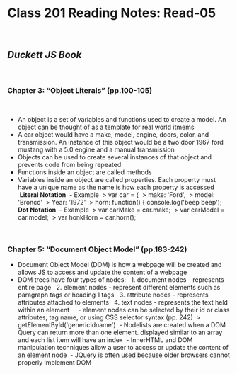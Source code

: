 # Class 201 Reading Notes: Read-05
 
## ***Duckett JS Book***
 
### Chapter 3: “Object Literals” (pp.100-105)
 
- An object is a set of variables and functions used to create a model. An object can be thought of as a template for real world itmems
- A car object would have a make, model, engine, doors, color, and transmission. An instance of this object would be a two door 1967 ford mustang with a 5.0 engine and a manual transmission
- Objects can be used to create several instances of that object and prevents code from being repeated
- Functions inside an object are called methods
- Variables inside an object are called properties. Each property must have a unique name as the name is how each property is accessed
 
 **Literal Notation**
 - Example
 > var car = {
 > make: 'Ford',
 > model: 'Bronco'
 > Year: '1972'
 > horn: function() { console.log('beep beep');
 
  **Dot Notation**
 - Example
 > var carMake = car.make;
 > var carModel = car.model;
 > var honkHorn = car.horn();


 
### Chapter 5: “Document Object Model” (pp.183-242)
- Document Object Model (DOM) is how a webpage will be created and allows JS to access and update the content of a webpage
- DOM trees have four types of nodes:
  1. document nodes - represents entire page
  2. element nodes - represent different elements such as paragraph tags or heading 1 tags
  3. attribute nodes - represents attributes attached to elements
  4. text nodes - represents the text held within an element
  
 - element nodes can be selected by their id or class attributes, tag name, or using CSS selector syntax (pp. 242)
 > getElementById('genericIdname')
 - Nodelists are created when a DOM Query can return more than one element. displayed similar to an array and each list item will have an index
 - InnerHTML and DOM manipulation techniques allow a user to access or update the content of an element node
 - JQuery is often used because older browsers cannot properly implement DOM
